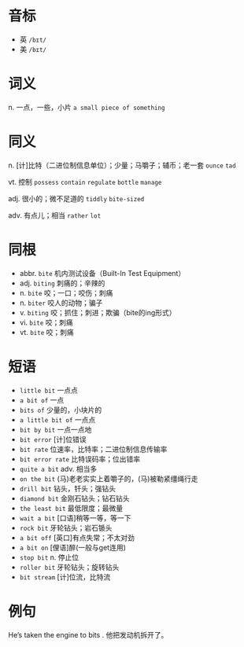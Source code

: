 # 音标

- 英 `/bɪt/`
- 美 `/bɪt/`

# 词义

n. 一点，一些，小片
`a small piece of something`

# 同义

n. [计]比特（二进位制信息单位）；少量；马嚼子；辅币；老一套
`ounce` `tad`

vt. 控制
`possess` `contain` `regulate` `bottle` `manage`

adj. 很小的；微不足道的
`tiddly` `bite-sized`

adv. 有点儿；相当
`rather` `lot`

# 同根

- abbr. `bite` 机内测试设备（Built-In Test Equipment）
- adj. `biting` 刺痛的；辛辣的
- n. `bite` 咬；一口；咬伤；刺痛
- n. `biter` 咬人的动物；骗子
- v. `biting` 咬；抓住；刺进；欺骗（bite的ing形式）
- vi. `bite` 咬；刺痛
- vt. `bite` 咬；刺痛

# 短语

- `little bit` 一点点
- `a bit of` 一点
- `bits of` 少量的，小块片的
- `a little bit of` 一点点
- `bit by bit` 一点一点地
- `bit error` [计]位错误
- `bit rate` 位速率，比特率；二进位制信息传输率
- `bit error rate` 比特误码率；位出错率
- `quite a bit` adv. 相当多
- `on the bit` (马)老老实实上着嚼子的，(马)被勒紧缰绳行走
- `drill bit` 钻头，钎头；强钻头
- `diamond bit` 金刚石钻头；钻石钻头
- `the least bit` 最低限度；最微量
- `wait a bit` [口语]稍等一等，等一下
- `rock bit` 牙轮钻头；岩石锧头
- `a bit off` [英口]有点失常；不太对劲
- `a bit on` [俚语]醉(一般与get连用)
- `stop bit` n. 停止位
- `roller bit` 牙轮钻头；旋转钻头
- `bit stream` [计]位流，比特流

# 例句

He’s taken the engine to bits .
他把发动机拆开了。


